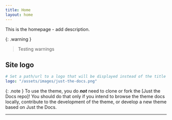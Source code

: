 ```yaml
---
title: Home
layout: home
---
```


This is the homepage - add description.

{: .warning }
> Testing warnings


## Site logo

```yaml
# Set a path/url to a logo that will be displayed instead of the title
logo: "/assets/images/just-the-docs.png"
```

{: .note }
To use the theme, you do ***not*** need to clone or fork the [Just the Docs repo]! You should do that only if you intend to browse the theme docs locally, contribute to the development of the theme, or develop a new theme based on Just the Docs.

----


